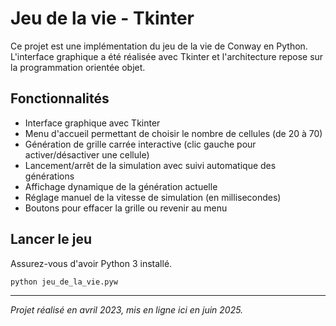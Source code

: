 # Jeu de la vie - Tkinter

Ce projet est une implémentation du jeu de la vie de Conway en Python.  
L'interface graphique a été réalisée avec Tkinter et l'architecture repose sur la programmation orientée objet.

## Fonctionnalités
- Interface graphique avec Tkinter
- Menu d'accueil permettant de choisir le nombre de cellules (de 20 à 70)
- Génération de grille carrée interactive (clic gauche pour activer/désactiver une cellule)
- Lancement/arrêt de la simulation avec suivi automatique des générations
- Affichage dynamique de la génération actuelle
- Réglage manuel de la vitesse de simulation (en millisecondes)
- Boutons pour effacer la grille ou revenir au menu

## Lancer le jeu
Assurez-vous d'avoir Python 3 installé.

```bash
python jeu_de_la_vie.pyw
```

---

*Projet réalisé en avril 2023, mis en ligne ici en juin 2025.*
